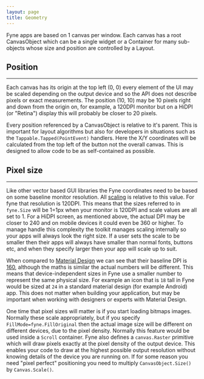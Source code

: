```yaml
---
layout: page
title: Geometry
---
```


Fyne apps are based on 1 canvas per window.
Each canvas has a root CanvasObject which can be a single widget or a Container for many sub-objects whose size and position are controlled by a Layout.

## Position
---

Each canvas has its origin at the top left (0, 0) every element of the UI may be scaled depending on the output device and so the API does not describe pixels or exact measurements.
The position (10, 10) may be 10 pixels right and down from the origin on, for example, a 120DPI monitor but on a HiDPI (or "Retina") display this will probably be closer to 20 pixels.

Every position referenced by a CanvasObject is relative to it's parent.
This is important for layout algorithms but also for developers in situations such as the `Tappable.Tapped(PointEvent)` handlers.
Here the X/Y coordinates will be calculated from the top left of the button not the overall canvas.
This is designed to allow code to be as self-contained as possible.

## Pixel size
---

Like other vector based GUI libraries the Fyne coordinates need to be based
on some baseline monitor resolution. All [scaling](/architecture/scaling) is
relative to this value. For fyne that resolution is 120DPI.
This means that the sizes referred to in `fyne.Size` will be 1=1px when your monitor is 120DPI and scale values are all set to 1.
For a HiDPI screen, as mentioned above, the actual DPI may be closer to 240
and on mobile devices it could even be 360 or higher.
To manage handle this complexity the toolkit manages scaling internally so
your apps will always look the right size. 
If a user sets the scale to be smaller then their apps will always have
smaller than normal fonts, buttons etc, and when they specify larger then
your app will scale up to suit.

When compared to [Material Design](https://material.io) we can see that
their baseline DPI is [160](https://material.io/design/layout/pixel-density.html#pixel-density-on-android), although the maths is similar the 
actual numbers will be different. This means that device-independent 
sizes in Fyne use a smaller number to represent the same physical size.
For example an icon that is `18` tall in Fyne would be sized at `24` in a
standard material design (for example Android) app.
This does not matter when building your application, but may be important
when working with designers or experts with Material Design.

One time that pixel sizes will matter is if you start loading bitmaps images. Normally these scale appropriately, but if you specify
`FillMode=fyne.FillOriginal` then the actual image size will be different
on different devices, due to the pixel density. Normally this feature
would be used inside a `Scroll` container.
Fyne also defines a `canvas.Raster` primitive which will draw pixels exactly at the pixel density of the output device. This enables your code
to draw at the highest possible output resolution without knowing 
details of the device you are running on.
If for some reason you need "pixel perfect" positioning you need to multiply `CanvasObject.Size()` by `Canvas.Scale()`.

